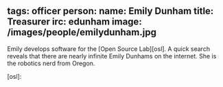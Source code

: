 tags: officer
person:
    name: Emily Dunham
    title: Treasurer
    irc: edunham
    image: /images/people/emilydunham.jpg
---
Emily develops software for the [Open Source Lab][osl]. A quick search reveals
that there are nearly infinite Emily Dunhams on the internet. She is the
robotics nerd from Oregon.

[osl]: 
